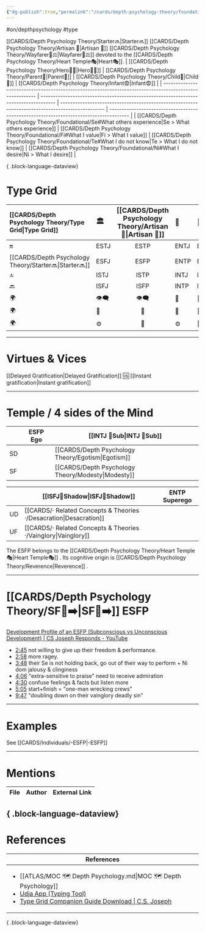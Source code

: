 ```yaml
---
{"dg-publish":true,"permalink":"/cards/depth-psychology-theory/foundational/esfp/","created":"2023-01-05T15:37:27.736+01:00","updated":"2023-05-10T19:51:57.508+02:00"}
---
```


#on/depthpsychology  #type 

[[CARDS/Depth Psychology Theory/Starter🔜\|Starter🔜]] [[CARDS/Depth Psychology Theory/Artisan 🧰\|Artisan 🧰]] [[CARDS/Depth Psychology Theory/Wayfarer🌠⚖️\|Wayfarer🌠⚖️]] devoted to the [[CARDS/Depth Psychology Theory/Heart Temple🎭\|Heart🎭]]. 
| [[CARDS/Depth Psychology Theory/Hero🦸‍♂️\|Hero🦸‍♂️]]                                                                                            | [[CARDS/Depth Psychology Theory/Parent🤨\|Parent🤨]]                                                                         | [[CARDS/Depth Psychology Theory/Child👼\|Child👼]]                                                                                      | [[CARDS/Depth Psychology Theory/Infant😨\|Infant😨]]                                                                           |
| -------------------------------------------------------------------------------------------------------- | ------------------------------------------------------------------------------------ | ------------------------------------------------------------------------------------------------ | -------------------------------------------------------------------------------------- |
| [[CARDS/Depth Psychology Theory/Foundational/Se#What others experience\|Se > What others experience]] | [[CARDS/Depth Psychology Theory/Foundational/Fi#What I value\|Fi > What I value]] | [[CARDS/Depth Psychology Theory/Foundational/Te#What I do not know\|Te > What I do not know]] | [[CARDS/Depth Psychology Theory/Foundational/Ni#What I desire\|Ni > What I desire]] |

{ .block-language-dataview}
# Type Grid 
| [[CARDS/Depth Psychology Theory/Type Grid\|Type Grid]]         | <font size="4"> 🏛️</font> | <font size="4"> [[CARDS/Depth Psychology Theory/Artisan 🧰\|Artisan 🧰]]</font> | <font size="4"> 🔮</font> | <font size="4"> 🦄</font> | 💬 |💬| 💬 |
|:--------------------- |:------------------------- |:-------------------------:|:------------------------------------------------ |:------------------------- |:--------------------------- |:--------------------------- |:--------------------------- |
| 🔛| ESTJ|ESTP| ENTJ| ENFJ| ➡️| 👋| 🏆|
| [[CARDS/Depth Psychology Theory/Starter🔜\|Starter🔜]]| ESFJ|ESFP |ENTP| ENFP| ↪️| 👋| 🏃‍♂️                       |
| 🔝| ISTJ|ISTP| INTJ| INFJ| 🧘‍♂️ | 🏃‍♂️ | 🔙 | 
| 🔙| ISFJ|ISFP| INTP| INFP| ↪️| 🧘‍♂️| 🏆                          |
|🌍 | 👁️‍🗨️|👁️‍🗨️| 🧲| 🧲||                             |                             |
| 🌍 | 🐜|🦊| 🦊| 🐜||                             |                             |
|🌍| ⚙️|👀| ⚙️| 👀|                             |                             |                             |

---
# Virtues & Vices
[[Delayed Gratification\|Delayed Gratification]] 🆚 [[Instant gratification\|Instant gratification]] 

---
# Temple / 4 sides of the Mind
|  | ESFP Ego          | [[INTJ 🤸Sub\|INTJ 🤸Sub]] |
| ------------ | ----------------- | ----------------- |
| SD           |                   | [[CARDS/Depth Psychology Theory/Egotism\|Egotism]]     |
| SF           |                   | [[CARDS/Depth Psychology Theory/Modesty\|Modesty]]    |

|     | [[ISFJ👤Shadow\|ISFJ👤Shadow]] | ENTP Superego |
| --- | ---------------- | ------------- |
| UD  | [[CARDS/· Related Concepts & Theories ·/Desacration\|Desacration]]  |               |
| UF  | [[CARDS/· Related Concepts & Theories ·/Vainglory\|Vainglory]]    |               |

The ESFP belongs to the [[CARDS/Depth Psychology Theory/Heart Temple🎭\|Heart Temple🎭]] .
Its cognitive origin is [[CARDS/Depth Psychology Theory/Reverence\|Reverence]] .


---
# [[CARDS/Depth Psychology Theory/SF🤸➡️\|SF🤸➡️]] ESFP 
[Development Profile of an ESFP (Subconscious vs Unconscious Development) | CS Joseph Responds - YouTube](https://www.youtube.com/watch?v=GfJw1DhJ66Y)
- [2:45](https://www.youtube.com/watch?v=GfJw1DhJ66Y&t=165s) not willing to give up their freedom & performance. 
- [2:58](https://www.youtube.com/watch?v=GfJw1DhJ66Y&t=178s) more ragey. 
- [3:48](https://www.youtube.com/watch?v=GfJw1DhJ66Y&t=228s) their Se is not holding back, go out of their way to perform + Ni dom jalousy & clinginess 
- [4:06](https://www.youtube.com/watch?v=GfJw1DhJ66Y&t=246s) "extra-sensitive to praise" need to receive admiration 
- [4:30](https://www.youtube.com/watch?v=GfJw1DhJ66Y&t=270s) confuse feelings & facts but listen more 
- [5:05](https://www.youtube.com/watch?v=GfJw1DhJ66Y&t=305s) start+finish = "one-man wrecking crews" 
- [9:47](https://www.youtube.com/watch?v=GfJw1DhJ66Y&t=587s) "doubling down on their vainglory deadly sin"

---
# Examples 
See [[CARDS/Individuals/-ESFP\|-ESFP]]

---
# Mentions
| File | Author | External Link |
| ---- | ------ | ------------- |

{ .block-language-dataview}
---
# References
| References                                                                                                                                                                                                                                                           |
| -------------------------------------------------------------------------------------------------------------------------------------------------------------------------------------------------------------------------------------------------------------------- |
| <ul><li>[[ATLAS/MOC 🗺️ Depth Psychology.md\\|MOC 🗺️ Depth Psychology]]</li><li>[Udja App (Typing Tool)](https://www.udja.app/#/)</li><li>[Type Grid Companion Guide Download \\| C.S. Joseph](https://csjoseph.life/type-grid-companion-guide-download/)</li></ul> |

{ .block-language-dataview}







